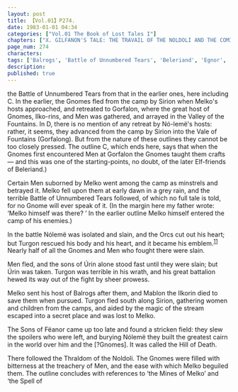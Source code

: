 ```yaml
---
layout: post
title: 【Vol.01】P274.
date: 1983-01-01 04:34
categories: ["Vol.01 The Book of Lost Tales I"]
chapters: ["X. GILFANON'S TALE: THE TRAVAIL OF THE NOLDOLI AND THE COMING OF MANKIND"]
page_num: 274
characters: 
tags: ['Balrogs', 'Battle of Unnumbered Tears', 'Beleriand', 'Egnor', 'Elf-friends', 'Fëanor', 'Finwë Nólemë', 'Sons of Fëanor', 'Gorfalon', 'Gorfalong', 'Gnomes', 'Hill of Death', 'Ilkorin(s)', 'Mablon the Ilkorin', 'Melko', 'Men', 'Noldoli', 'Orcs', 'Sirion', 'Spell of Bottomless Dread', 'Turgon']
description: 
published: true
---
```


<p style="text-indent: 0;">
the Battle of Unnumbered Tears from that in the earlier ones, here including C. In the earlier, the Gnomes fled from the camp by Sirion when Melko's hosts approached, and retreated to Gorfalon, where the great host of Gnomes, Ilko-rins, and Men was gathered, and arrayed in the Valley of the Fountains. In D, there is no mention of any retreat by Nó-lemë's hosts: rather, it seems, they advanced from the camp by Sirion into the Vale of Fountains (Gorfalong). But from the nature of these outlines they cannot be too closely pressed. The outline C, which ends here, says that when the Gnomes first encountered Men at Gorfalon the Gnomes taught them crafts — and this was one of the starting-points, no doubt, of the later Elf-friends of Beleriand.)
</p>

Certain Men suborned by Melko went among the camp as minstrels and betrayed it. Melko fell upon them at early dawn in a grey rain, and the terrible Battle of Unnumbered Tears followed, of which no full tale is told, for no Gnome will ever speak of it. (In the margin here my father wrote: ‘Melko himself was there? ’ In the earlier outline Melko himself entered the camp of his enemies.)

In the battle Nólemë was isolated and slain, and the Orcs cut out his heart; but Turgon rescued his body and his heart, and it became his emblem.<SUP>[11]({{site.baseurl}}/vol01-p279)</SUP> Nearly half of all the Gnomes and Men who fought there were slain.

Men fled, and the sons of Úrin alone stood fast until they were slain; but Úrin was taken. Turgon was terrible in his wrath, and his great battalion hewed its way out of the fight by sheer prowess.

Melko sent his host of Balrogs after them, and Mablon the Ilkorin died to save them when pursued. Turgon fled south along Sirion, gathering women and children from the camps, and aided by the magic of the stream escaped into a secret place and was lost to Melko.

The Sons of Fëanor came up too late and found a stricken field: they slew the spoilers who were left, and burying Nólemë they built the greatest cairn in the world over him and the [?Gnomes]. It was called the Hill of Death.

There followed the Thraldom of the Noldoli. The Gnomes were filled with bitterness at the treachery of Men, and the ease with which Melko beguiled them. The outline concludes with references to ‘the Mines of Melko’ and ‘the Spell of

